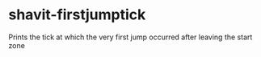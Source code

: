 # shavit-firstjumptick
Prints the tick at which the very first jump occurred after leaving the start zone

